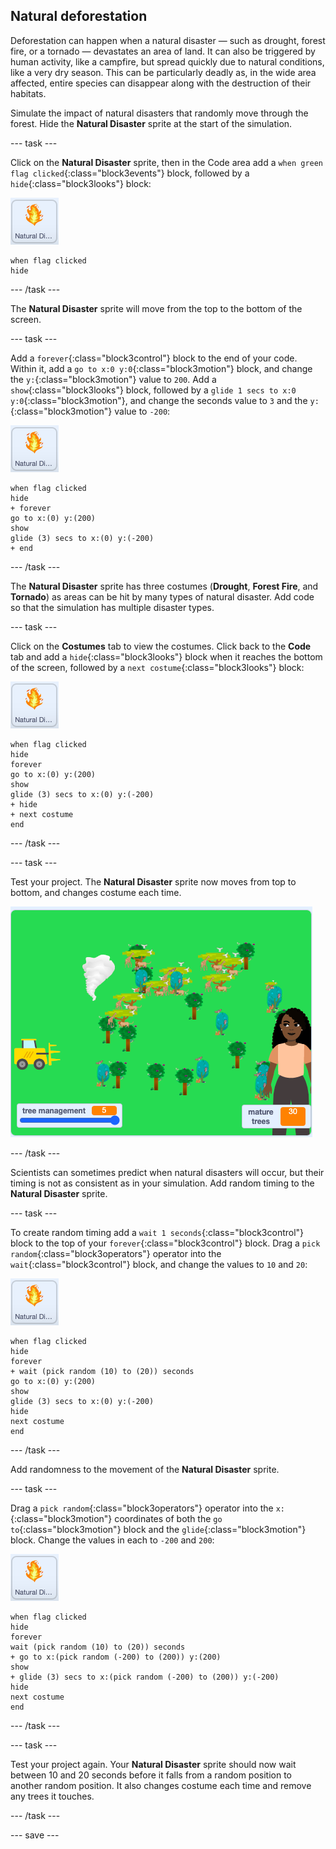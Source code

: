 ## Natural deforestation

Deforestation can happen when a natural disaster — such as drought, forest fire, or a tornado — devastates an area of land. It can also be triggered by human activity, like a campfire, but spread quickly due to natural conditions, like a very dry season. This can be particularly deadly as, in the wide area affected, entire species can disappear along with the destruction of their habitats.

Simulate the impact of natural disasters that randomly move through the forest. Hide the **Natural Disaster** sprite at the start of the simulation.

--- task ---

Click on the **Natural Disaster** sprite, then in the Code area add a `when green flag clicked`{:class="block3events"} block, followed by a `hide`{:class="block3looks"} block:

![image of the Natural Disaster sprite](images/natural-disaster-sprite.png)

```blocks3
when flag clicked
hide
```

--- /task ---

The **Natural Disaster** sprite will move from the top to the bottom of the screen.

--- task ---

Add a `forever`{:class="block3control"} block to the end of your code. Within it, add a `go to x:0 y:0`{:class="block3motion"} block, and change the `y:`{:class="block3motion"} value to `200`. Add a `show`{:class="block3looks"} block, followed by a `glide 1 secs to x:0 y:0`{:class="block3motion"}, and change the seconds value to `3` and the `y:`{:class="block3motion"} value to `-200`:

![image of the Natural Disaster sprite](images/natural-disaster-sprite.png)


```blocks3
when flag clicked
hide
+ forever
go to x:(0) y:(200)
show
glide (3) secs to x:(0) y:(-200)
+ end
```

--- /task ---

The **Natural Disaster** sprite has three costumes (**Drought**, **Forest Fire**, and **Tornado**) as areas can be hit by many types of natural disaster. Add code so that the simulation has multiple disaster types.

--- task ---

 Click on the **Costumes** tab to view the costumes. Click back to the **Code** tab and add a `hide`{:class="block3looks"} block when it reaches the bottom of the screen, followed by a `next costume`{:class="block3looks"} block:

![image of the Natural Disaster sprite](images/natural-disaster-sprite.png)


```blocks3
when flag clicked
hide
forever
go to x:(0) y:(200)
show
glide (3) secs to x:(0) y:(-200)
+ hide
+ next costume
end
```

--- /task ---

--- task ---

Test your project. The **Natural Disaster** sprite now moves from top to bottom, and changes costume each time.

![image of the Natural Disaster on stage](images/disaster-on-stage.png)

--- /task ---

Scientists can sometimes predict when natural disasters will occur, but their timing is not as consistent as in your simulation. Add random timing to the **Natural Disaster** sprite.

--- task ---

To create random timing add a `wait 1 seconds`{:class="block3control"} block to the top of your `forever`{:class="block3control"} block. Drag a `pick random`{:class="block3operators"} operator into the `wait`{:class="block3control"} block, and change the values to `10` and `20`:

![image of the Natural Disaster sprite](images/natural-disaster-sprite.png)


```blocks3
when flag clicked
hide
forever
+ wait (pick random (10) to (20)) seconds
go to x:(0) y:(200)
show
glide (3) secs to x:(0) y:(-200)
hide
next costume
end
```

--- /task ---

Add randomness to the movement of the **Natural Disaster** sprite.

--- task ---

Drag a `pick random`{:class="block3operators"} operator into the `x:`{:class="block3motion"} coordinates of both the `go to`{:class="block3motion"} block and the `glide`{:class="block3motion"} block. Change the values in each to `-200` and `200`:

![image of the Natural Disaster sprite](images/natural-disaster-sprite.png)


```blocks3
when flag clicked
hide
forever
wait (pick random (10) to (20)) seconds
+ go to x:(pick random (-200) to (200)) y:(200)
show
+ glide (3) secs to x:(pick random (-200) to (200)) y:(-200)
hide
next costume
end
```

--- /task ---

--- task ---

Test your project again. Your **Natural Disaster** sprite should now wait between 10 and 20 seconds before it falls from a random position to another random position. It also changes costume each time and remove any trees it touches.

--- /task ---

--- save ---
